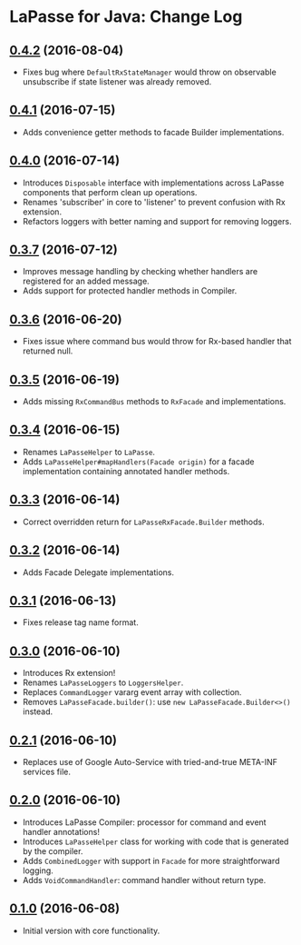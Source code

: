 # LaPasse for Java: Change Log

## [0.4.2](../../tree/0.4.2) (2016-08-04)

- Fixes bug where `DefaultRxStateManager` would throw on observable unsubscribe if state listener
was already removed.

## [0.4.1](../../tree/0.4.1) (2016-07-15)

- Adds convenience getter methods to facade Builder implementations.

## [0.4.0](../../tree/0.4.0) (2016-07-14)

- Introduces `Disposable` interface with implementations across LaPasse components that perform
clean up operations.
- Renames 'subscriber' in core to 'listener' to prevent confusion with Rx extension.
- Refactors loggers with better naming and support for removing loggers.

## [0.3.7](../../tree/0.3.7) (2016-07-12)

- Improves message handling by checking whether handlers are registered for an added message.
- Adds support for protected handler methods in Compiler.

## [0.3.6](../../tree/0.3.6) (2016-06-20)

- Fixes issue where command bus would throw for Rx-based handler that returned null.

## [0.3.5](../../tree/0.3.5) (2016-06-19)

- Adds missing `RxCommandBus` methods to `RxFacade` and implementations.

## [0.3.4](../../tree/0.3.4) (2016-06-15)

- Renames `LaPasseHelper` to `LaPasse`.
- Adds `LaPasseHelper#mapHandlers(Facade origin)` for a facade implementation containing annotated
handler methods.

## [0.3.3](../../tree/0.3.3) (2016-06-14)

- Correct overridden return for `LaPasseRxFacade.Builder` methods.

## [0.3.2](../../tree/0.3.2) (2016-06-14)

- Adds Facade Delegate implementations.

## [0.3.1](../../tree/0.3.1) (2016-06-13)

- Fixes release tag name format.

## [0.3.0](../../tree/lapasse-parent-0.3.0) (2016-06-10)

- Introduces Rx extension!
- Renames `LaPasseLoggers` to `LoggersHelper`.
- Replaces `CommandLogger` vararg event array with collection.
- Removes `LaPasseFacade.builder()`: use `new LaPasseFacade.Builder<>()` instead.

## [0.2.1](../../tree/lapasse-parent-0.2.1) (2016-06-10)

- Replaces use of Google Auto-Service with tried-and-true META-INF services file.

## [0.2.0](../../tree/lapasse-parent-0.2.0) (2016-06-10)

- Introduces LaPasse Compiler: processor for command and event handler annotations!
- Introduces `LaPasseHelper` class for working with code that is generated by the compiler.
- Adds `CombinedLogger` with support in `Facade` for more straightforward logging.
- Adds `VoidCommandHandler`: command handler without return type.

## [0.1.0](../../tree/lapasse-parent-0.1.0) (2016-06-08)

- Initial version with core functionality.
